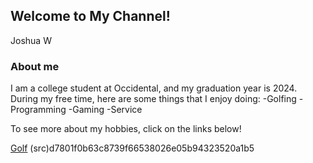 ## Welcome to My Channel!

Joshua W

### About me

I am a college student at Occidental, and my graduation year is 2024. During my free time, here are some things that I enjoy doing:
-Golfing
-Programming
-Gaming
-Service

To see more about my hobbies, click on the links below!

[Golf](http://localhost:63342/pythonProject1/Golfindex.html?_ijt=tkmi06fivc8kditetn7tnmobdm) (src)d7801f0b63c8739f66538026e05b94323520a1b5


